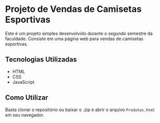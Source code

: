 # Projeto de Vendas de Camisetas Esportivas

Este é um projeto simples desenvolvido durante o segundo semestre da faculdade. Consiste em uma página web para vendas de camisetas esportivas.

## Tecnologias Utilizadas

- HTML
- CSS
- JavaScript
  
## Como Utilizar

Basta clonar o repositório ou baixar o .zip e abrir o arquivo `Produtos.html` em seu navegador.

